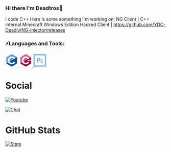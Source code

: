 ### Hi there I'm Deadtros👋

I code C++ Here is some something I'm working on:
NG Client | C++ internal Minecraft Windows Edition Hacked Client | https://github.com/YDC-Deadly/NG-injector/releases

### ⚡Languages and Tools:
<p align="left"> <a href="https://www.cprogramming.com/" target="_blank" rel="noreferrer"> <img src="https://raw.githubusercontent.com/devicons/devicon/master/icons/c/c-original.svg" alt="c" width="40" height="40"/> </a> <a href="https://www.w3schools.com/cpp/" target="_blank" rel="noreferrer"> <img src="https://raw.githubusercontent.com/devicons/devicon/master/icons/cplusplus/cplusplus-original.svg" alt="cplusplus" width="40" height="40"/> </a> <a target="_blank" rel="noreferrer"> </a> <a src="https://raw.githubusercontent.com/devicons/devicon/master/icons/java/java-original.svg" alt="java" width="40" height="40"/> </a> <a href="https://www.photoshop.com/en" target="_blank" rel="noreferrer"> <img src="https://raw.githubusercontent.com/devicons/devicon/master/icons/photoshop/photoshop-line.svg" alt="photoshop" width="40" height="40"/> </a> </p>

# Social
[![Youtube](https://img.shields.io/badge/%20youtube-1590da.svg)](https://www.youtube.com/channel/UCkIaXJkuRGKSEYnlEvxKMiw)


[![Chat](https://img.shields.io/badge/chat-on%20discord-7289da.svg)](https://discord.com/invite/hCb3Y2xd3k)

# GitHub Stats


[![Stats](https://github-readme-stats.vercel.app/api?username=YDC-Deadly&show_icons=true&hide_title=true)](https://github.com/YDC-Deadly)
